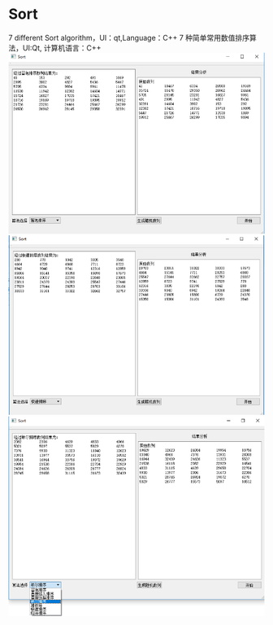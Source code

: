 # Sort
 7 different Sort algorithm，UI：qt,Language：C++
  7 种简单常用数值排序算法，UI:Qt, 计算机语言：C++
  ![image](http://github.com/Tomlk/Sort/blob/master/images/img1.png)
  ![image](http://github.com/Tomlk/Sort/blob/master/images/img2.png)
  ![image](http://github.com/Tomlk/Sort/blob/master/images/img3.png)
